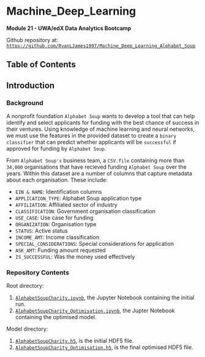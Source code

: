 # Machine_Deep_Learning

**Module 21 - UWA/edX Data Analytics Bootcamp**

Github repository at: [`https://github.com/RyanLJames1997/Machine_Deep_Learning_Alphabet_Soup`](https://github.com/RyanLJames1997/Machine_Deep_Learning_Alphabet_Soup)

## Table of Contents

## Introduction

### Background

A nonprofit foundation `Alphabet Soup` wants to develop a tool that can help identify and select applicants for funding with the best chance of success in their ventures. Using knowledge of machine learning and neural networks, we must use the features in the provided dataset to create a `binary classifier` that can predict whether applicants will be `successful` if approved for funding by `Alphabet Soup`.

From `Alphabet Soup's` business team, a `CSV.file` containing more than `34,000` organisations that have recieved funding `Alphabet Soup` over the years. Within this dataset are a number of columns that capture metadata about each organisation. These include:

  - `EIN & NAME`: Identification columns
  - `APPLICATION_TYPE`: Alphabet Soup application type
  - `AFFILIATION`: Affiliated sector of industry
  - `CLASSIFICATION`: Government organisation classification
  - `USE_CASE`: Use case for funding
  - `ORGANIZATION`: Organisation type
  - `STATUS`: Active status
  - `INCOME_AMT`: Income classification
  - `SPECIAL_CONSIDERATIONS`: Special considerations for application
  - `ASK_AMT`: Funding amount requested
  - `IS_SUCCESSFUL`: Was the money used effectively

### Repository Contents

Root directory:
1. [`AlphabetSoupCharity.ipynb`](https://github.com/RyanLJames1997/Machine_Deep_Learning_Alphabet_Soup/blob/main/Alphabet_Soup/Starter_Code/AlphabetSoupCharity.ipynb), the Jupyter Notebook containing the initial run.
2. [`AlphabetSoupCharity_Optimisation.ipynb`](https://github.com/RyanLJames1997/Machine_Deep_Learning_Alphabet_Soup/blob/main/Alphabet_Soup/Starter_Code/AlphabetSoupCharity_Optimisation.ipynb), the Jupter Notebook containing the optimised model.

Model directory:
1. [`AlphabetSoupCharity.h5`](https://github.com/RyanLJames1997/Machine_Deep_Learning_Alphabet_Soup/blob/main/Alphabet_Soup/Starter_Code/models/AlphabetSoupCharity.h5), is the initial HDF5 file.
2. [`AlphabetSoupCharity_Optimisation.h5`](https://github.com/RyanLJames1997/Machine_Deep_Learning_Alphabet_Soup/blob/main/Alphabet_Soup/Starter_Code/models/AlphabetSoupCharity_Optimiser.h5), is the final optimised HDF5 file.
